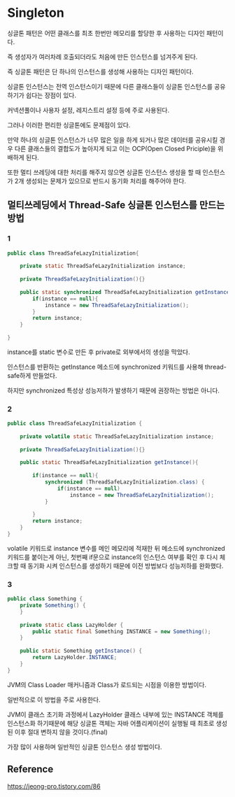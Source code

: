 # Singleton

싱글톤 패턴은 어떤 클래스를 최초 한번만 메모리를 할당한 후 사용하는 디자인 패턴이다.

즉 생성자가 여러차례 호출되더라도 처음에 만든 인스턴스를 넘겨주게 된다.

즉 싱글톤 패턴은 단 하나의 인스턴스를 생성해 사용하는 디자인 패턴이다.

싱글톤 인스턴스는 전역 인스턴스이기 때문에 다른 클래스들이 싱글톤 인스턴스를 공유하기가 쉽다는 장점이 있다.

커넥션풀이나 사용자 설정, 레지스트리 설정 등에 주로 사용된다.

그러나 이러한 편리한 싱글톤에도 문제점이 있다.

만약 하나의 싱글톤 인스턴스가 너무 많은 일을 하게 되거나 많은 데이터를 공유시킬 경우 다른 클래스들의 결합도가 높아지게 되고 이는 OCP(Open Closed Priciple)을 위배하게 된다.

또한 멀티 쓰레딩에 대한 처리를 해주지 않으면 싱글톤 인스턴스 생성을 할 때 인스턴스가 2개 생성되는 문제가 있으므로 반드시 동기화 처리를 해주어야 한다.

## 멀티쓰레딩에서 Thread-Safe 싱글톤 인스턴스를 만드는 방법

### 1

```java
public class ThreadSafeLazyInitialization{
 
    private static ThreadSafeLazyInitialization instance;
 
    private ThreadSafeLazyInitialization(){}
     
    public static synchronized ThreadSafeLazyInitialization getInstance(){
        if(instance == null){
            instance = new ThreadSafeLazyInitialization();
        }
        return instance;
    }
 
}
```
instance를 static 변수로 만든 후 private로 외부에서의 생성을 막았다.

인스턴스를 반환하는 getInstance 메소드에 synchronized 키워드를 사용해 thread-safe하게 만들었다.

하지만 synchronized 특성상 성능저하가 발생하기 때문에 권장하는 방법은 아니다.

### 2

```java
public class ThreadSafeLazyInitialization {
 
    private volatile static ThreadSafeLazyInitialization instance;
 
    private ThreadSafeLazyInitialization(){}
     
    public static ThreadSafeLazyInitialization getInstance(){
        
        if(instance == null){
            synchronized (ThreadSafeLazyInitialization.class) {
                if(instance == null)
                    instance = new ThreadSafeLazyInitialization();
            }
 
        }
        return instance;
    }
}
```
volatile 키워드로 instance 변수를 메인 메모리에 적재한 뒤 메소드에 synchronized 키워드를 붙이는게 아닌, 첫번째 if문으로 instance의 인스턴스 여부를 확인 후 다시 체크할 때 동기화 시켜 인스턴스를 생성하기 때문에 이전 방법보다 성능저하를 완화했다.

### 3

```java
public class Something {
    private Something() {
    }
 
    private static class LazyHolder {
        public static final Something INSTANCE = new Something();
    }
 
    public static Something getInstance() {
        return LazyHolder.INSTANCE;
    }
}
```

JVM의 Class Loader 매커니즘과 Class가 로드되는 시점을 이용한 방법이다.

일반적으로 이 방법을 주로 사용한다.

JVM이 클래스 초기화 과정에서 LazyHolder 클래스 내부에 있는 INSTANCE 객체를 인스턴스화 하기때문에 해당 싱글톤 객체는 자바 어플리케이션이 실행될 때 최초로 생성된 이후 절대 변하지 않을 것이다.(final)

가장 많이 사용하며 일반적인 싱글톤 인스턴스 생성 방법이다.


## Reference

https://jeong-pro.tistory.com/86